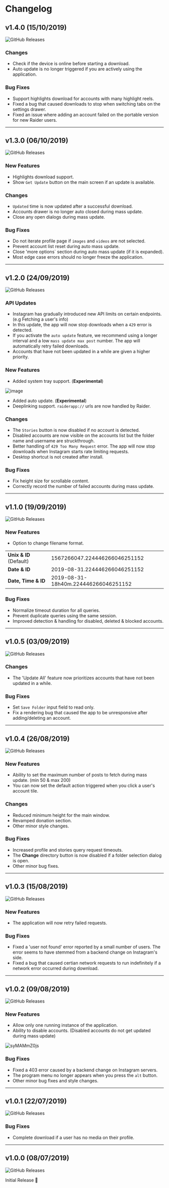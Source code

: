 # Changelog

## v1.4.0 (15/10/2019)
![GitHub Releases](https://img.shields.io/github/downloads/AssetKid/raider-release/v1.4.0/total?style=for-the-badge)

### Changes

* Check if the device is online before starting a download.
* Auto update is no longer triggered if you are actively using the application.

### Bug Fixes

* Support highlights download for accounts with many highlight reels.
* Fixed a bug that caused downloads to stop when switching tabs on the settings drawer.
* Fixed an issue where adding an account failed on the portable version for new Raider users.
---

## v1.3.0 (06/10/2019)
![GitHub Releases](https://img.shields.io/github/downloads/AssetKid/raider-release/v1.3.0/total?style=for-the-badge)

### New Features
* Highlights download support.
* Show `Get Update` button on the main screen if an update is available.

### Changes
* `Updated` time is now updated after a successful download.
* Accounts drawer is no longer auto closed during mass update.
* Close any open dialogs during mass update.

### Bug Fixes
* Do not iterate profile page if `images` and `videos` are not selected.
* Prevent account list reset during auto mass update.
* Close 'more options` section during auto mass update (if it is expanded).
* Most edge case errors should no longer freeze the application.
---

## v1.2.0 (24/09/2019)
![GitHub Releases](https://img.shields.io/github/downloads/AssetKid/raider-release/v1.2.0/total?style=for-the-badge)

### API Updates
* Instagram has gradually introduced new API limits on certain endpoints. (e.g Fetching a user's info)
* In this update, the app will now stop downloads when a `429` error is detected.
* If you activate the `auto update` feature, we recommend using a longer interval and a low `mass update max post` number. The app will automatically retry failed downloads.
* Accounts that have not been updated in a while are given a higher priority.

### New Features
* Added system tray support. (**Experimental**)

![image](https://user-images.githubusercontent.com/40426812/65473277-c3e09900-de7f-11e9-9a37-deb73c032c1e.png)

* Added auto update. (**Experimental**)
* Deeplinking support. `raiderapp://` urls are now handled by Raider.

### Changes
* The `Stories` button is now disabled if no account is detected.
* Disabled accounts are now visible on the accounts list but the folder name and username are struckthrough.
* Better handling of `429 Too Many Request` error. The app will now stop downloads when Instagram starts rate limiting requests.
* Desktop shortcut is not created after install.

### Bug Fixes
* Fix height size for scrollable content.
* Correctly record the number of failed accounts during mass update.
---

## v1.1.0 (19/09/2019)
![GitHub Releases](https://img.shields.io/github/downloads/AssetKid/raider-release/v1.1.0/total?style=for-the-badge)

### New Features
* Option to change filename format.

<table>
  <tr>
    <td><strong>Unix & ID</strong> (Default)</td>
    <td>1567266047.224446266046251152</td>
  </tr>
  <tr>
    <td><strong>Date & ID</strong></td>
    <td>2019-08-31.224446266046251152</td>
  </tr>
  <tr>
    <td><strong>Date, Time & ID</strong></td>
    <td>2019-08-31-18h40m.224446266046251152</td>
  </tr>
</table>


### Bug Fixes
* Normalize timeout duration for all queries.
* Prevent duplicate queries using the same session.
* Improved detection & handling for disabled, deleted & blocked accounts.
---

## v1.0.5 (03/09/2019)
![GitHub Releases](https://img.shields.io/github/downloads/AssetKid/raider-release/v1.0.5/total?style=for-the-badge)

### Changes

* The 'Update All' feature now prioritizes accounts that have not been updated in a while.

### Bug Fixes

* Set `Save Folder` input field to read only.
* Fix a rendering bug that caused the app to be unresponsive after adding/deleting an account.
---

## v1.0.4 (26/08/2019)
![GitHub Releases](https://img.shields.io/github/downloads/AssetKid/raider-release/v1.0.4/total?style=for-the-badge)

### New Features
* Ability to set the maximum number of posts to fetch during mass update. (min 50 & max 200)
* You can now set the default action triggered when you click a user's account tile.

### Changes
* Reduced minimum height for the main window.
* Revamped donation section.
* Other minor style changes.

### Bug Fixes
* Increased profile and stories query request timeouts.
* The **Change** directory button is now disabled if a folder selection dialog is open.
* Other minor bug fixes.
---

## v1.0.3 (15/08/2019)
![GitHub Releases](https://img.shields.io/github/downloads/AssetKid/raider-release/v1.0.3/total?style=for-the-badge)

### New Features
* The application will now retry failed requests.

### Bug Fixes
* Fixed a 'user not found' error reported by a small number of users. The error seems to have stemmed from a backend change on Instagram's side.
* Fixed a bug that caused certian network requests to run indefinitely if a network error occurred during download.
---

## v1.0.2 (09/08/2019)
![GitHub Releases](https://img.shields.io/github/downloads/AssetKid/raider-release/v1.0.2/total?style=for-the-badge)

### New Features

* Allow only one running instance of the application.
* Ability to disable accounts. (Disabled accounts do not get updated during mass update)

![syMAMmZ0js](https://user-images.githubusercontent.com/40426812/62790872-ad030480-bad4-11e9-94d5-41e0f0c63bfa.gif)

### Bug Fixes

* Fixed a 403 error caused by a backend change on Instagram servers.
* The program menu no longer appears when you press the `alt` button.
* Other minor bug fixes and style changes.

---

## v1.0.1 (22/07/2019)
![GitHub Releases](https://img.shields.io/github/downloads/AssetKid/raider-release/v1.0.1/total?style=for-the-badge)

### Bug Fixes

- Complete download if a user has no media on their profile.
---

## v1.0.0 (08/07/2019)
![GitHub Releases](https://img.shields.io/github/downloads/AssetKid/raider-release/v1.0.0/total?style=for-the-badge)

Initial Release 🎉
